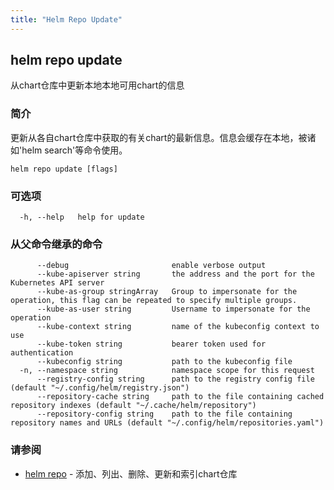 ```yaml
---
title: "Helm Repo Update"
---
```


## helm repo update

从chart仓库中更新本地本地可用chart的信息

### 简介

更新从各自chart仓库中获取的有关chart的最新信息。信息会缓存在本地，被诸如'helm search'等命令使用。

```shell
helm repo update [flags]
```

### 可选项

```shell
  -h, --help   help for update
```

### 从父命令继承的命令

```shell
      --debug                       enable verbose output
      --kube-apiserver string       the address and the port for the Kubernetes API server
      --kube-as-group stringArray   Group to impersonate for the operation, this flag can be repeated to specify multiple groups.
      --kube-as-user string         Username to impersonate for the operation
      --kube-context string         name of the kubeconfig context to use
      --kube-token string           bearer token used for authentication
      --kubeconfig string           path to the kubeconfig file
  -n, --namespace string            namespace scope for this request
      --registry-config string      path to the registry config file (default "~/.config/helm/registry.json")
      --repository-cache string     path to the file containing cached repository indexes (default "~/.cache/helm/repository")
      --repository-config string    path to the file containing repository names and URLs (default "~/.config/helm/repositories.yaml")
```

### 请参阅

* [helm repo](helm_repo.md) - 添加、列出、删除、更新和索引chart仓库
